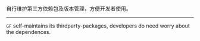 自行维护第三方依赖包及版本管理，方便开发者使用。

<hr>

`GF` self-maintains its thirdparty-packages, developers do need worry about the dependences.